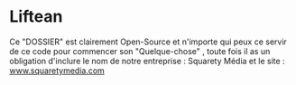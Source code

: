 # Liftean
Ce "DOSSIER" est clairement Open-Source et n'importe qui peux ce servir de ce code pour commencer son  "Quelque-chose" , toute fois il as un obligation d'inclure le nom de notre entreprise : Squarety Média et le site : www.squaretymedia.com
